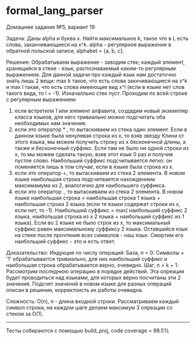 # formal_lang_parser

Домашнее задание №5, вариант 19

Задача:
Даны alpha и буква x. Найти максимальное k, такое что в L есть слова, заканчивающиеся на x^k. alpha - регулярное
выражение в обратной польской записи, alphabet = {a, b, c}.

Решение:
Обрабатываем выражение - заводим стек; каждый элемент, хранящийся в стеке - язык, распознаваемый каким-то регулярным 
выражением. Для данной задачи про каждый язык нам достаточно знать лишь 2 вещи: max k такое, что есть слова 
закнчивающиеся на x^k и max l такая, что есть слова имееющие вид x^l (если в языке нет слов такого вида, то l = -1). 
Изначалльно стек пуст. 
Проходим по всей строке с регулярным выражением: 
1. если встретили 1 или элемент алфавита, создадим новый экземпляр класса языков, для него тривиально можно подсчитать 
оба необходимых нам значения.
2. если это оператор * , то вытаскиваем из стека один элемент. Если в данном языке была ненулевая строка из x, то взяв 
звезду Клини от этого языка, мы можем получить строку из x бесконечной длины, а также и бесконечный суффикс. Если там не 
было ни одной строки из x, то мы можем сделать такую, взяв этот язык 0 раз и получив пустое слово. Наибольший суффикс 
подсчитывается легко: он поменяется лишь в том случае, если в языке была строка из x.
3. если это оператор +, то вытаскиваем из стека 2 элемента. В новом языке наибольшая строка подсчитвается нахождением
максимамума из 2, аналогично для наибольшего суффикса.
4. если это оператор ., то вытаскиваем из стека 2 элемента. В новом языке наибольшая строка = наибольшая строка 1 языка +
наибольшая строка 2 языка (если те языки содержат строки из x, если нет, то -1). Наибольший суффикс = max( наибольший 
суффикс 2 языка, наибольшая строка из x 2 языка + наибольший суффикс из 1 языка). Если во 2 языке не было строк из x, то
максимальный суффикс равен максимальному суффиксу 2 языка.
Оставшийся язык на стеке после прочтения всех символов - наш язык. Смортим его наибольший суффикс - это и есть ответ.

Доказательство:
Индукция по числу операций:
База, n = 0:
Символы + '1' обрабатываются тривиально, для них наибольший суффикс и наибольшая строка обрабатывается верно, очевидно.
Шаг, n = k + 1:
Рассмотрим последнюю операцию в порядке действий. Эта опреация будет проводиться над языками, для которых верно 
посчитаны эти 2 значения. Подсчет значений в новом языке для разных операций описан в решении, корректонсть их работы 
очевидна.

Сложность:
O(n), n - длина входной строки. Рассматриваем каждый символ строки, на каждом шаге делаем максимум 3 опреации со стеком 
за O(1). 

------------------------------------------------------------------------------------------------------------------------
Тесты собираются с помощью build_proj, code coverage = 98.5%
